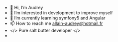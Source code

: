 - 👋 Hi, I’m Audrey
- 👀 I’m interested in development to improve myself
- 🌱 I’m currently learning symfony5 and Angular
- 📫 How to reach me allain-audrey@hotmail.fr
- </> Pure salt butter developer </>
-
<!---
Audrey28/Audrey28 is a ✨ special ✨ repository because its `README.md` (this file) appears on your GitHub profile.
You can click the Preview link to take a look at your changes.
--->

